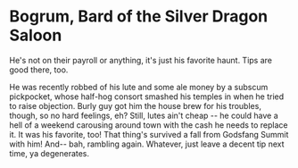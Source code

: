 # Bogrum, Bard of the Silver Dragon Saloon

He's not on their payroll or anything, it's just his favorite haunt. Tips are
good there, too.

He was recently robbed of his lute and some ale money by a subscum pickpocket,
whose half-hog consort smashed his temples in when he tried to raise objection.
Burly guy got him the house brew for his troubles, though, so no hard feelings,
eh? Still, lutes ain't cheap -- he could have a hell of a weekend carousing
around town with the cash he needs to replace it. It was his favorite, too! That
thing's survived a fall from Godsfang Summit with him! And-- bah, rambling
again. Whatever, just leave a decent tip next time, ya degenerates.